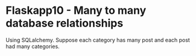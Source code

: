 # Flaskapp10 - Many to many database relationships

Using SQLalchemy.
Suppose each category has many post and each post had many categories.